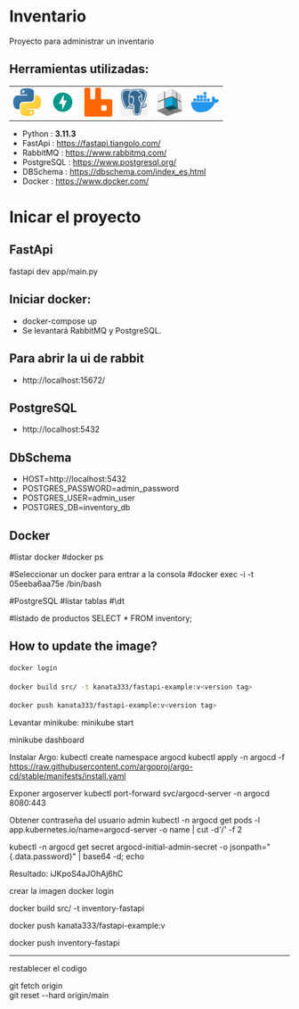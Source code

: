 # Inventario
Proyecto para administrar un inventario




## Herramientas utilizadas:
<table style="border-collapse: collapse; background-color: transparent;">
  <tr>
    <td><img src="https://github.com/mau-vargas/inventory/blob/main/image/Python.png" alt="Logo de Python" width="50"/></td>
    <td><img src="https://github.com/mau-vargas/inventory/blob/main/image/FastAPI.png" alt="Logo de FastAPI" width="50"/></td>
    <td><img src="https://github.com/mau-vargas/inventory/blob/main/image/RabbitMQ.png" alt="Logo de RabbitMQ" width="50"/></td>
    <td><img src="https://github.com/mau-vargas/inventory/blob/main/image/postgreSQL.png" alt="Logo de PostgreSQL" width="50"/></td>
    <td><img src="https://github.com/mau-vargas/inventory/blob/main/image/dbschema.jpeg" alt="Logo de DbSchema" width="50"/></td>
    <td><img src="https://github.com/mau-vargas/inventory/blob/main/image/docker.png" alt="Logo de Docker" width="50"/></td>
  </tr>
</table>

- Python : **3.11.3** 
- FastApi : https://fastapi.tiangolo.com/
- RabbitMQ : https://www.rabbitmq.com/
- PostgreSQL : https://www.postgresql.org/
- DBSchema : https://dbschema.com/index_es.html
- Docker : https://www.docker.com/

# Inicar el proyecto

## FastApi
fastapi dev app/main.py

## Iniciar docker:
- docker-compose up
- Se levantará RabbitMQ y PostgreSQL.

## Para abrir la ui de rabbit
- http://localhost:15672/

## PostgreSQL
- http://localhost:5432

## DbSchema
- HOST=http://localhost:5432
- POSTGRES_PASSWORD=admin_password
- POSTGRES_USER=admin_user
- POSTGRES_DB=inventory_db


## Docker
#listar docker
#docker ps 

#Seleccionar un docker para entrar a la consola
#docker exec -i -t 05eeba6aa75e /bin/bash 

#PostgreSQL
#listar tablas
#\dt

#listado de productos
SELECT * FROM inventory;


## How to update the image?

```bash
docker login

docker build src/ -t kanata333/fastapi-example:v<version tag>

docker push kanata333/fastapi-example:v<version tag>
```


Levantar minikube:
minikube start

minikube dashboard


Instalar Argo: 
kubectl create namespace argocd
kubectl apply -n argocd -f https://raw.githubusercontent.com/argoproj/argo-cd/stable/manifests/install.yaml


Exponer argoserver
kubectl port-forward svc/argocd-server -n argocd 8080:443


Obtener contraseña del usuario admin
kubectl -n argocd get pods -l app.kubernetes.io/name=argocd-server -o name | cut -d'/' -f 2

kubectl -n argocd get secret argocd-initial-admin-secret -o jsonpath="{.data.password}" | base64 -d; echo



Resultado: iJKpoS4aJOhAj6hC


crear la imagen
docker login

docker build src/ -t inventory-fastapi

docker push kanata333/fastapi-example:v<version tag>


docker push inventory-fastapi

---------------------
restablecer el codigo

git fetch origin                
git reset --hard origin/main
